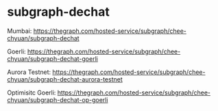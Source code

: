 # subgraph-dechat

Mumbai:
https://thegraph.com/hosted-service/subgraph/chee-chyuan/subgraph-dechat

Goerli:
https://thegraph.com/hosted-service/subgraph/chee-chyuan/subgraph-dechat-goerli

Aurora Testnet:
https://thegraph.com/hosted-service/subgraph/chee-chyuan/subgraph-dechat-aurora-testnet

Optimisitc Goerli:
https://thegraph.com/hosted-service/subgraph/chee-chyuan/subgraph-dechat-op-goerli
